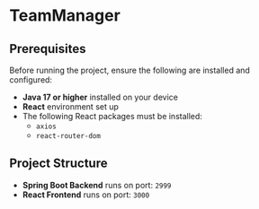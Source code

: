 # TeamManager
## Prerequisites

Before running the project, ensure the following are installed and configured:

- **Java 17 or higher** installed on your device  
- **React** environment set up  
- The following React packages must be installed:
  - `axios`
  - `react-router-dom`

## Project Structure

- **Spring Boot Backend** runs on port: `2999`  
- **React Frontend** runs on port: `3000`